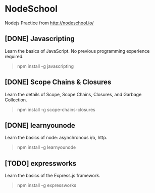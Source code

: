 # NodeSchool
Nodejs Practice from http://nodeschool.io/

## [DONE] Javascripting
Learn the basics of JavaScript. No previous programming experience required.

> npm install -g javascripting

## [DONE] Scope Chains & Closures
Learn the details of Scope, Scope Chains, Closures, and Garbage Collection.

> npm install -g scope-chains-closures

## [DONE] learnyounode
Learn the basics of node: asynchronous i/o, http.

> npm install -g learnyounode

## [TODO] expressworks 
Learn the basics of the Express.js framework.

> npm install -g expressworks